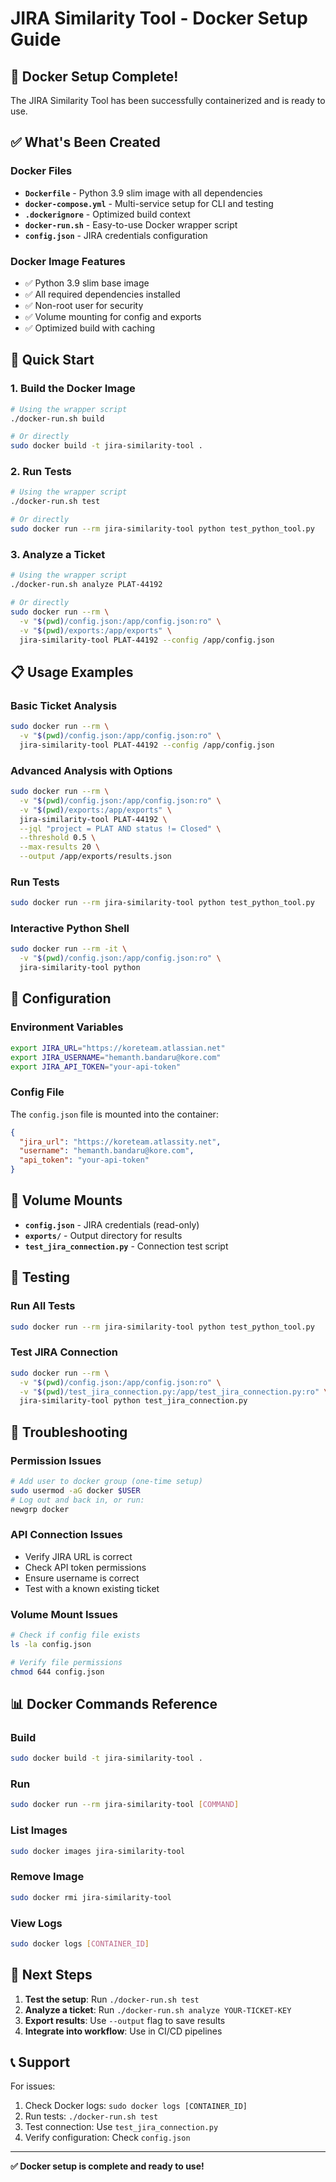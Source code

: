 # JIRA Similarity Tool - Docker Setup Guide

## 🐳 Docker Setup Complete!

The JIRA Similarity Tool has been successfully containerized and is ready to use.

## ✅ What's Been Created

### Docker Files
- **`Dockerfile`** - Python 3.9 slim image with all dependencies
- **`docker-compose.yml`** - Multi-service setup for CLI and testing
- **`.dockerignore`** - Optimized build context
- **`docker-run.sh`** - Easy-to-use Docker wrapper script
- **`config.json`** - JIRA credentials configuration

### Docker Image Features
- ✅ Python 3.9 slim base image
- ✅ All required dependencies installed
- ✅ Non-root user for security
- ✅ Volume mounting for config and exports
- ✅ Optimized build with caching

## 🚀 Quick Start

### 1. Build the Docker Image
```bash
# Using the wrapper script
./docker-run.sh build

# Or directly
sudo docker build -t jira-similarity-tool .
```

### 2. Run Tests
```bash
# Using the wrapper script
./docker-run.sh test

# Or directly
sudo docker run --rm jira-similarity-tool python test_python_tool.py
```

### 3. Analyze a Ticket
```bash
# Using the wrapper script
./docker-run.sh analyze PLAT-44192

# Or directly
sudo docker run --rm \
  -v "$(pwd)/config.json:/app/config.json:ro" \
  -v "$(pwd)/exports:/app/exports" \
  jira-similarity-tool PLAT-44192 --config /app/config.json
```

## 📋 Usage Examples

### Basic Ticket Analysis
```bash
sudo docker run --rm \
  -v "$(pwd)/config.json:/app/config.json:ro" \
  jira-similarity-tool PLAT-44192 --config /app/config.json
```

### Advanced Analysis with Options
```bash
sudo docker run --rm \
  -v "$(pwd)/config.json:/app/config.json:ro" \
  -v "$(pwd)/exports:/app/exports" \
  jira-similarity-tool PLAT-44192 \
  --jql "project = PLAT AND status != Closed" \
  --threshold 0.5 \
  --max-results 20 \
  --output /app/exports/results.json
```

### Run Tests
```bash
sudo docker run --rm jira-similarity-tool python test_python_tool.py
```

### Interactive Python Shell
```bash
sudo docker run --rm -it \
  -v "$(pwd)/config.json:/app/config.json:ro" \
  jira-similarity-tool python
```

## 🔧 Configuration

### Environment Variables
```bash
export JIRA_URL="https://koreteam.atlassian.net"
export JIRA_USERNAME="hemanth.bandaru@kore.com"
export JIRA_API_TOKEN="your-api-token"
```

### Config File
The `config.json` file is mounted into the container:
```json
{
  "jira_url": "https://koreteam.atlassity.net",
  "username": "hemanth.bandaru@kore.com",
  "api_token": "your-api-token"
}
```

## 📁 Volume Mounts

- **`config.json`** - JIRA credentials (read-only)
- **`exports/`** - Output directory for results
- **`test_jira_connection.py`** - Connection test script

## 🧪 Testing

### Run All Tests
```bash
sudo docker run --rm jira-similarity-tool python test_python_tool.py
```

### Test JIRA Connection
```bash
sudo docker run --rm \
  -v "$(pwd)/config.json:/app/config.json:ro" \
  -v "$(pwd)/test_jira_connection.py:/app/test_jira_connection.py:ro" \
  jira-similarity-tool python test_jira_connection.py
```

## 🐛 Troubleshooting

### Permission Issues
```bash
# Add user to docker group (one-time setup)
sudo usermod -aG docker $USER
# Log out and back in, or run:
newgrp docker
```

### API Connection Issues
- Verify JIRA URL is correct
- Check API token permissions
- Ensure username is correct
- Test with a known existing ticket

### Volume Mount Issues
```bash
# Check if config file exists
ls -la config.json

# Verify file permissions
chmod 644 config.json
```

## 📊 Docker Commands Reference

### Build
```bash
sudo docker build -t jira-similarity-tool .
```

### Run
```bash
sudo docker run --rm jira-similarity-tool [COMMAND]
```

### List Images
```bash
sudo docker images jira-similarity-tool
```

### Remove Image
```bash
sudo docker rmi jira-similarity-tool
```

### View Logs
```bash
sudo docker logs [CONTAINER_ID]
```

## 🎯 Next Steps

1. **Test the setup**: Run `./docker-run.sh test`
2. **Analyze a ticket**: Run `./docker-run.sh analyze YOUR-TICKET-KEY`
3. **Export results**: Use `--output` flag to save results
4. **Integrate into workflow**: Use in CI/CD pipelines

## 📞 Support

For issues:
1. Check Docker logs: `sudo docker logs [CONTAINER_ID]`
2. Run tests: `./docker-run.sh test`
3. Test connection: Use `test_jira_connection.py`
4. Verify configuration: Check `config.json`

---

**✅ Docker setup is complete and ready to use!** 